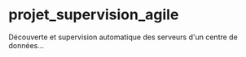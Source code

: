 projet_supervision_agile
========================

Découverte et supervision automatique des serveurs d'un centre de données...
